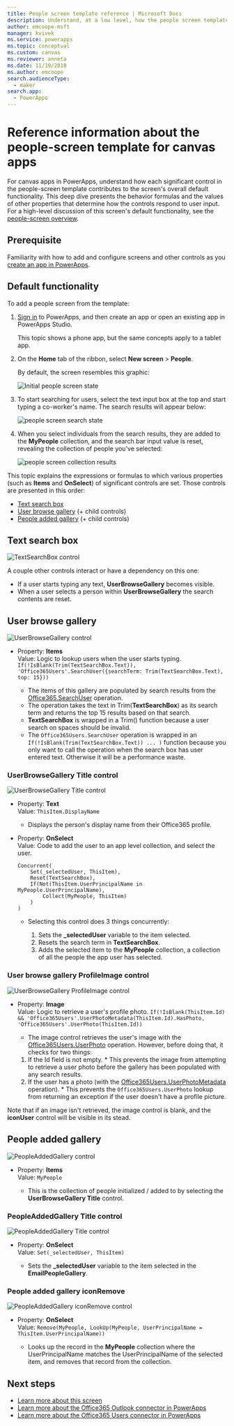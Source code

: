 ```yaml
---
title: People screen template reference | Microsoft Docs
description: Understand, at a low level, how the people screen template works in PowerApps
author: emcoope-msft
manager: kvivek
ms.service: powerapps
ms.topic: conceptual
ms.custom: canvas
ms.reviewer: anneta
ms.date: 11/19/2018
ms.author: emcoope
search.audienceType: 
  - maker
search.app: 
  - PowerApps
---
```


# Reference information about the people-screen template for canvas apps

For canvas apps in PowerApps, understand how each significant control in the people-screen template contributes to the screen's overall default functionality. This deep dive presents the behavior formulas and the values of other properties that determine how the controls respond to user input. For a high-level discussion of this screen's default functionality, see the [people-screen overview](people-screen-overview.md).

## Prerequisite

Familiarity with how to add and configure screens and other controls as you [create an app in PowerApps](../data-platform-create-app-scratch.md).

## Default functionality

To add a people screen from the template:

1. [Sign in](http://web.powerapps.com?utm_source=padocs&utm_medium=linkinadoc&utm_campaign=referralsfromdoc) to PowerApps, and then create an app or open an existing app in PowerApps Studio.

    This topic shows a phone app, but the same concepts apply to a tablet app.

1. On the **Home** tab of the ribbon, select **New screen** > **People**.

    By default, the screen resembles this graphic:

    ![Initial people screen state](media/people-screen/people-screen-empty.png)

1. To start searching for users, select the text input box at the top and start typing a co-worker's name. The search results will appear below:

    ![people screen search state](media/people-screen/people-browse-gall-full.png)

1. When you select individuals from the search results, they are added to the **MyPeople** collection, and the search bar input value is reset, revealing the collection of people you've selected:

    ![people screen collection results](media/people-screen/people-people-gall-full.png)

This topic explains the expressions or formulas to which various properties (such as **Items** and **OnSelect**) of significant controls are set. Those controls are presented in this order:

* [Text search box](#text-search-box)
* [User browse gallery](#user-browse-gallery) (+ child controls)
* [People added gallery](#people-added-gallery) (+ child controls)

## Text search box

![TextSearchBox control](media/people-screen/people-search-box.png)

A couple other controls interact or have a dependency on this one:

* If a user starts typing any text, **UserBrowseGallery** becomes visible.
* When a user selects a person within **UserBrowseGallery** the search contents are reset.

## User browse gallery

![UserBrowseGallery control](media/people-screen/people-browse-gall.png)

* Property: **Items**<br>
    Value: Logic to lookup users when the user starts typing.
    `If(!IsBlank(Trim(TextSearchBox.Text)), 'Office365Users'.SearchUser({searchTerm: Trim(TextSearchBox.Text), top: 15}))`

  * The items of this gallery are populated by search results from the [Office365.SearchUser](https://docs.microsoft.com/en-us/connectors/office365users/#searchuser) operation.
  * The operation takes the text in Trim(**TextSearchBox**) as its search term and returns the top 15 results based on that search.
  * **TextSearchBox** is wrapped in a Trim() function because a user search on spaces should be invalid.
  * The `Office365Users.SearchUser` operation is wrapped in an `If(!IsBlank(Trim(TextSearchBox.Text)) ... )` function because you only want to call the operation when the search box has user entered text. Otherwise it will be a performance waste.

### UserBrowseGallery Title control

![UserBrowseGallery Title control](media/people-screen/people-browse-gall-title.png)

* Property: **Text**<br>Value: `ThisItem.DisplayName`

  * Displays the person's display name from their Office365 profile.

* Property: **OnSelect**<br>
    Value: Code to add the user to an app level collection, and select the user.

    ```powerapps-dot
    Concurrent(
        Set(_selectedUser, ThisItem),
        Reset(TextSearchBox),
        If(Not(ThisItem.UserPrincipalName in MyPeople.UserPrincipalName), 
			Collect(MyPeople, ThisItem)
		)
    )
    ```
    * Selecting this control does 3 things concurrently:

      1. Sets the **_selectedUser** variable to the item selected.
      1. Resets the search term in **TextSearchBox**.
      1. Adds the selected item to the **MyPeople** collection, a collection of all the people the app user has selected.

### User browse gallery ProfileImage control

![UserBrowseGallery ProfileImage control](media/people-screen/people-browse-gall-image.png)

* Property: **Image**<br>
    Value: Logic to retrieve a user's profile photo.
    `If(!IsBlank(ThisItem.Id) && 'Office365Users'.UserPhotoMetadata(ThisItem.Id).HasPhoto, 'Office365Users'.UserPhoto(ThisItem.Id))`

    * The image control retrieves the user's image with the [Office365Users.UserPhoto](https://docs.microsoft.com/en-us/connectors/office365users/#get-user-photo--v1-) operation. However, before doing that, it checks for two things:
  
    1. If the Id field is not empty.
      * This prevents the image from attempting to retrieve a user photo before the gallery has been populated with any search results.
    1. If the user has a photo (with the [Office365Users.UserPhotoMetadata](https://docs.microsoft.com/en-us/connectors/office365users/#get-user-photo-metadata) operation).
      * This prevents the `Office365Users.UserPhoto` lookup from returning an exception if the user doesn't have a profile picture.

Note that if an image isn't retrieved, the image control is blank, and the **iconUser** control will be visible in its stead.

## People added gallery

![PeopleAddedGallery control](media/people-screen/people-people-gall.png)

* Property: **Items**<br>
    Value: `MyPeople`

  * This is the collection of people initialized / added to by selecting the **UserBrowseGallery Title** control.

### PeopleAddedGallery Title control

![PeopleAddedGallery Title control](media/people-screen/people-people-gall-title.png)

* Property: **OnSelect**<br>
    Value: `Set(_selectedUser, ThisItem)`

  * Sets the **_selectedUser** variable to the item selected in the **EmailPeopleGallery**.

### People added gallery iconRemove

![PeopleAddedGallery iconRemove control](media/people-screen/people-people-gall-delete.png)

* Property: **OnSelect**<br>
    Value: `Remove(MyPeople, LookUp(MyPeople, UserPrincipalName = ThisItem.UserPrincipalName))`

  * Looks up the record in the **MyPeople** collection where the UserPrincipalName matches the UserPrincipalName of the selected item, and removes that record from the collection.

## Next steps

* [Learn more about this screen](./people-screen-overview.md)
* [Learn more about the Office365 Outlook connector in PowerApps](../connections/connection-office365-outlook.md)
* [Learn more about the Office365 Users connector in PowerApps](../connections/connection-office365-users.md)
